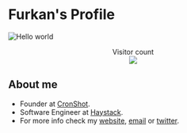 # Furkan's Profile

<img src="https://i.imgur.com/FKHj8Pb.png" alt="Hello world">

<p align="center"> 
  Visitor count<br>
    <img src="https://express-on-nodejs.furkandoganktf1.repl.co/count.svg" />
</p>

## About me

- Founder at [CronShot](https://cronshot.io).
- Software Engineer at [Haystack](http://usehaystack.io/).
- For more info check my [website](http://furkandoganktf.github.io), [email](mailto:furkandoganktf@gmail.com) or [twitter](https://twitter.com/furkandoganktf).
